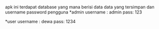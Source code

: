 apk ini terdapat database yang mana berisi data data yang tersimpan dan username password pengguna
*admin
username : admin
pass: 123

*user
username : dewa
pass: 1234

